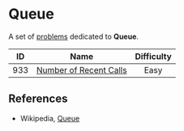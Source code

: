 # Queue

A set of [problems](https://leetcode.com/tag/queue/) dedicated to **Queue**.

|  ID   |                                      Name                                       | Difficulty |
| :---: | :-----------------------------------------------------------------------------: | :--------: |
|  933  | [Number of Recent Calls](https://leetcode.com/problems/number-of-recent-calls/) |    Easy    |

## References

* Wikipedia, [Queue](https://en.wikipedia.org/wiki/Queue_(abstract_data_type))